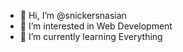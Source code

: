 - 👋 Hi, I’m @snickersnasian
- 👀 I’m interested in Web Development
- 🌱 I’m currently learning Everything


<!---
snickersnasian/snickersnasian is a ✨ special ✨ repository because its `README.md` (this file) appears on your GitHub profile.
You can click the Preview link to take a look at your changes.
--->
